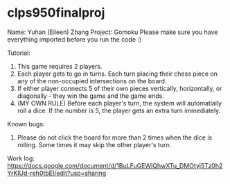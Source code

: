 # clps950finalproj

Name: Yuhan (Eileen) Zhang
Project: Gomoku
Please make sure you have everything imported before you run the code :)

Tutorial:
1. This game requires 2 players.
2. Each player gets to go in turns. Each turn placing their chess piece on any of the non-occupied intersections on the board.
3. If either player connects 5 of their own pieces vertically, horizontally, or diagonally - they win the game and the game ends.
4. (MY OWN RULE) Before each player's turn, the system will automatially roll a dice. If the number is 5, the player gets an extra turn immediately.

Known bugs:
1. Please do not click the board for more than 2 times when the dice is rolling. Some times it may skip the other player's turn.

Work log:
https://docs.google.com/document/d/1BuLFuGEWiQhwXTu_DMOtyj5Tz0h2YrKlUd-reh0tbEI/edit?usp=sharing

